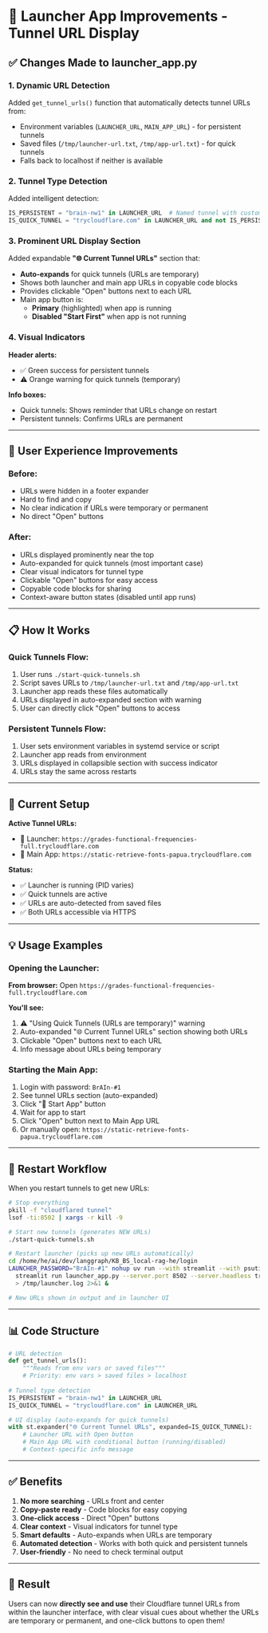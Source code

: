 # 🎨 Launcher App Improvements - Tunnel URL Display

## ✅ Changes Made to launcher_app.py

### 1. Dynamic URL Detection

Added `get_tunnel_urls()` function that automatically detects tunnel URLs from:
- Environment variables (`LAUNCHER_URL`, `MAIN_APP_URL`) - for persistent tunnels
- Saved files (`/tmp/launcher-url.txt`, `/tmp/app-url.txt`) - for quick tunnels
- Falls back to localhost if neither is available

### 2. Tunnel Type Detection

Added intelligent detection:
```python
IS_PERSISTENT = "brain-nw1" in LAUNCHER_URL  # Named tunnel with custom domain
IS_QUICK_TUNNEL = "trycloudflare.com" in LAUNCHER_URL and not IS_PERSISTENT  # Quick tunnels
```

### 3. Prominent URL Display Section

Added expandable **"🌐 Current Tunnel URLs"** section that:
- **Auto-expands** for quick tunnels (URLs are temporary)
- Shows both launcher and main app URLs in copyable code blocks
- Provides clickable "Open" buttons next to each URL
- Main app button is:
  - **Primary** (highlighted) when app is running
  - **Disabled "Start First"** when app is not running

### 4. Visual Indicators

**Header alerts:**
- ✅ Green success for persistent tunnels
- ⚠️ Orange warning for quick tunnels (temporary)

**Info boxes:**
- Quick tunnels: Shows reminder that URLs change on restart
- Persistent tunnels: Confirms URLs are permanent

---

## 🎯 User Experience Improvements

### Before:
- URLs were hidden in a footer expander
- Hard to find and copy
- No clear indication if URLs were temporary or permanent
- No direct "Open" buttons

### After:
- URLs displayed prominently near the top
- Auto-expanded for quick tunnels (most important case)
- Clear visual indicators for tunnel type
- Clickable "Open" buttons for easy access
- Copyable code blocks for sharing
- Context-aware button states (disabled until app runs)

---

## 📋 How It Works

### Quick Tunnels Flow:

1. User runs `./start-quick-tunnels.sh`
2. Script saves URLs to `/tmp/launcher-url.txt` and `/tmp/app-url.txt`
3. Launcher app reads these files automatically
4. URLs displayed in auto-expanded section with warning
5. User can directly click "Open" buttons to access

### Persistent Tunnels Flow:

1. User sets environment variables in systemd service or script
2. Launcher app reads from environment
3. URLs displayed in collapsible section with success indicator
4. URLs stay the same across restarts

---

## 🚀 Current Setup

**Active Tunnel URLs:**
- 🔐 Launcher: `https://grades-functional-frequencies-full.trycloudflare.com`
- 🚀 Main App: `https://static-retrieve-fonts-papua.trycloudflare.com`

**Status:**
- ✅ Launcher is running (PID varies)
- ✅ Quick tunnels are active
- ✅ URLs are auto-detected from saved files
- ✅ Both URLs accessible via HTTPS

---

## 💡 Usage Examples

### Opening the Launcher:

**From browser:** Open `https://grades-functional-frequencies-full.trycloudflare.com`

**You'll see:**
1. ⚠️ "Using Quick Tunnels (URLs are temporary)" warning
2. Auto-expanded "🌐 Current Tunnel URLs" section showing both URLs
3. Clickable "Open" buttons next to each URL
4. Info message about URLs being temporary

### Starting the Main App:

1. Login with password: `BrAIn-#1`
2. See tunnel URLs section (auto-expanded)
3. Click "🚀 Start App" button
4. Wait for app to start
5. Click "Open" button next to Main App URL
6. Or manually open: `https://static-retrieve-fonts-papua.trycloudflare.com`

---

## 🔄 Restart Workflow

When you restart tunnels to get new URLs:

```bash
# Stop everything
pkill -f "cloudflared tunnel"
lsof -ti:8502 | xargs -r kill -9

# Start new tunnels (generates NEW URLs)
./start-quick-tunnels.sh

# Restart launcher (picks up new URLs automatically)
cd /home/he/ai/dev/langgraph/KB_BS_local-rag-he/login
LAUNCHER_PASSWORD="BrAIn-#1" nohup uv run --with streamlit --with psutil \
  streamlit run launcher_app.py --server.port 8502 --server.headless true \
  > /tmp/launcher.log 2>&1 &

# New URLs shown in output and in launcher UI
```

---

## 📊 Code Structure

```python
# URL detection
def get_tunnel_urls():
    """Reads from env vars or saved files"""
    # Priority: env vars > saved files > localhost
    
# Tunnel type detection
IS_PERSISTENT = "brain-nw1" in LAUNCHER_URL
IS_QUICK_TUNNEL = "trycloudflare.com" in LAUNCHER_URL

# UI display (auto-expands for quick tunnels)
with st.expander("🌐 Current Tunnel URLs", expanded=IS_QUICK_TUNNEL):
    # Launcher URL with Open button
    # Main App URL with conditional button (running/disabled)
    # Context-specific info message
```

---

## ✅ Benefits

1. **No more searching** - URLs front and center
2. **Copy-paste ready** - Code blocks for easy copying
3. **One-click access** - Direct "Open" buttons
4. **Clear context** - Visual indicators for tunnel type
5. **Smart defaults** - Auto-expands when URLs are temporary
6. **Automated detection** - Works with both quick and persistent tunnels
7. **User-friendly** - No need to check terminal output

---

## 🎉 Result

Users can now **directly see and use** their Cloudflare tunnel URLs from within the launcher interface, with clear visual cues about whether the URLs are temporary or permanent, and one-click buttons to open them!
